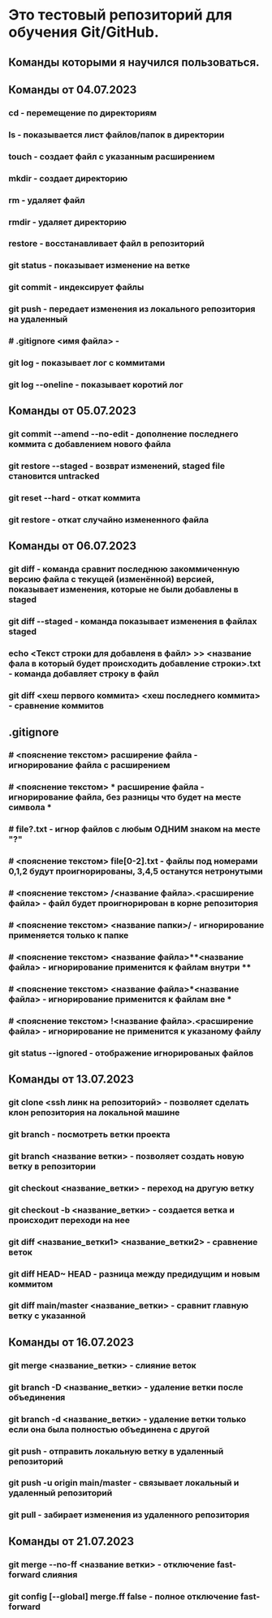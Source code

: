 # Это тестовый репозиторий для обучения Git/GitHub.

## Команды которыми я научился пользоваться.

## Команды от 04.07.2023
### cd - перемещение по директориям
### ls - показывается лист файлов/папок в директории
### touch - создает файл с указанным расширением
### mkdir - создает директорию
### rm - удаляет файл
### rmdir - удаляет директорию
### restore - восстанавливает файл в репозиторий
### git status - показывает изменение на ветке
### git commit - индексирует файлы
### git push - передает изменения из локального репозитория на удаленный
### # .gitignore <имя файла> - 
### git log - показывает лог с коммитами
### git log --oneline - показывает коротий лог
## Команды от 05.07.2023
### git commit --amend --no-edit - дополнение последнего коммита с добавлением нового файла
### git restore --staged <file> - возврат изменений, staged file становится untracked
### git reset --hard <commit hash> - откат коммита
### git restore <file> - откат случайно измененного файла

## Команды от 06.07.2023
### git diff - команда сравнит последнюю закоммиченную версию файла с текущей (изменённой) версией, показывает изменения, которые не были добавлены в staged
### git diff --staged - команда показывает изменения в файлах staged
### echo <Текст строки для добавленя в файл> >> <название фала в который будет происходить добавление строки>.txt - команда добавляет строку в файл
### git diff <хеш первого коммита> <хеш последнего коммита> - сравнение коммитов

## .gitignore 
### # <пояснение текстом> расширение файла - игнорирование файла с расширением
### # <пояснение текстом> * расширение файла - игнорирование файла, без разницы что будет на месте символа * 
### # file?.txt - игнор файлов с любым ОДНИМ знаком на месте "?"
### # <пояснение текстом> file[0-2].txt - файлы под номерами 0,1,2 будут проигнорированы, 3,4,5 останутся нетронутыми
### # <пояснение текстом> /<название файла>.<расширение файла> - файл будет проигнорирован в корне репозитория
### # <пояснение текстом> <название папки>/ - игнорирование применяется только к папке
### # <пояснение текстом> <название файла>**<название файла> - игнорирование применится к файлам внутри **
### # <пояснение текстом> <название файла>*<название файла> - игнорирование применится к файлам вне *
### # <пояснение текстом> !<название файла>.<расширение файла> - игнорирование не применится к указаному файлу
### git status --ignored - отображение игнорированых файлов

## Команды от 13.07.2023
### git clone <ssh линк на репозиторий> - позволяет сделать клон репозитория на локальной машине
### git branch - посмотреть ветки проекта
### git branch <название ветки> - позволяет создать новую ветку в репозитории
### git checkout <название_ветки> - переход на другую ветку
### git checkout -b <название_ветки> - создается ветка и происходит переходи на нее
### git diff <название_ветки1> <название_ветки2> - сравнение веток
### git diff HEAD~ HEAD - разница между предидущим и новым коммитом
### git diff main/master <название_ветки> - сравнит главную ветку с указанной

## Команды от 16.07.2023
### git merge <название_ветки> - слияние веток
### git branch -D <название_ветки> - удаление ветки после объединения
### git branch -d <название_ветки> - удаление ветки только если она была полностью объединена с другой
### git push - отправить локальную ветку в удаленный репозиторий
### git push -u origin main/master - связывает локальный и удаленный репозиторий
### git pull - забирает изменения из удаленного репозитория

## Команды от 21.07.2023
### git merge --no-ff <название ветки> - отключение fast-forward слияния
### git config [--global] merge.ff false - полное отключение fast-forward
